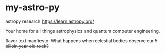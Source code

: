 # my-astro-py
astropy research 
https://learn.astropy.org/

Your home for all things astrophysics and quantum computer engineering. 

flavor text manfiesto:
~~What happens when celestial bodies observe our 5 billoin year old rock?~~
